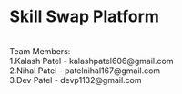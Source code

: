 <h1>Skill Swap Platform</h1><br>
Team Members:<br>
1.Kalash Patel - kalashpatel606@gmail.com<br>
2.Nihal Patel - patelnihal167@gmail.com<br>
3.Dev Patel - devp1132@gmail.com<br>
